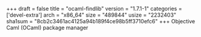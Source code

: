 +++
draft = false
title = "ocaml-findlib"
version = "1.7.1-1"
categories = ['devel-extra']
arch = "x86_64"
size = "489844"
usize = "2232403"
sha1sum = "8cb2c3461ac4125a94b189f4ce98b5ff3710efc6"
+++
Objective Caml (OCaml) package manager
